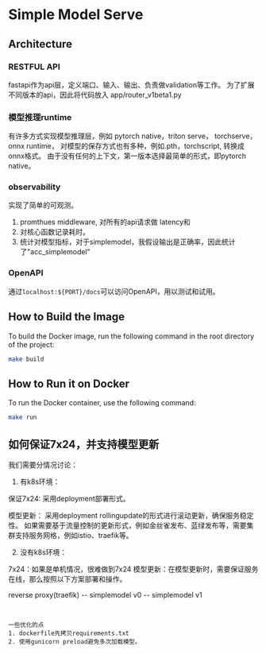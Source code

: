 # Simple Model Serve

## Architecture

### RESTFUL API

fastapi作为api层，定义端口、输入、输出、负责做validation等工作。
为了扩展不同版本的api，因此将代码放入 app/router_v1beta1.py

### 模型推理runtime
有许多方式实现模型推理层，例如 pytorch native，triton serve， torchserve， onnx runtime，
对模型的保存方式也有多种，例如.pth，torchscript, 转换成onnx格式。
由于没有任何的上下文，第一版本选择最简单的形式，即pytorch native。

### observability
实现了简单的可观测。
1. promthues middleware, 对所有的api请求做 latency和
2. 对核心函数记录耗时。
3. 统计对模型指标，对于simplemodel，我假设输出是正确率，因此统计了"acc_simplemodel"

### OpenAPI
通过`localhost:${PORT}/docs`可以访问OpenAPI，用以测试和试用。


## How to Build the Image

To build the Docker image, run the following command in the root directory of the project:

```sh
make build
```

## How to Run it on Docker

To run the Docker container, use the following command:

```sh
make run
```

## 如何保证7x24，并支持模型更新
我们需要分情况讨论：
1. 有k8s环境：

保证7x24: 
采用deployment部署形式。

模型更新：
采用deployment rollingupdate的形式进行滚动更新，确保服务稳定性。
如果需要基于流量控制的更新形式，例如金丝雀发布、蓝绿发布等，需要集群支持服务网格，例如istio、traefik等。

2. 没有k8s环境：

7x24：如果是单机情况，很难做到7x24
模型更新：在模型更新时，需要保证服务在线，那么按照以下方案部署和操作。

reverse proxy(traefik)
-- simplemodel v0
-- simplemodel v1

```


一些优化的点
1. dockerfile先拷贝requirements.txt
2. 使用gunicorn preload避免多次加载模型。
